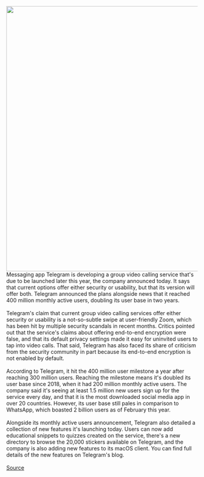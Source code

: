 <img src='https://cdn.vox-cdn.com/thumbor/KMN2x6YAkx8vpd9tp_zhjdA4Fbk=/0x0:2040x1360/1200x800/filters:focal(857x517:1183x843)/cdn.vox-cdn.com/uploads/chorus_image/image/66701438/acastro_180417_1777_telegram_0004.0.jpg' width='700px' />Messaging app Telegram is developing a group video calling service that's due to be launched later this year, the company announced today. It says that current options offer either security or usability, but that its version will offer both. Telegram announced the plans alongside news that it reached 400 million monthly active users, doubling its user base in two years.<br/><br/>Telegram's claim that current group video calling services offer either security or usability is a not-so-subtle swipe at user-friendly Zoom, which has been hit by multiple security scandals in recent months. Critics pointed out that the service's claims about offering end-to-end encryption were false, and that its default privacy settings made it easy for uninvited users to tap into video calls. That said, Telegram has also faced its share of criticism from the security community in part because its end-to-end encryption is not enabled by default.<br/><br/>According to Telegram, it hit the 400 million user milestone a year after reaching 300 million users. Reaching the milestone means it's doubled its user base since 2018, when it had 200 million monthly active users. The company said it's seeing at least 1.5 million new users sign up for the service every day, and that it is the most downloaded social media app in over 20 countries. However, its user base still pales in comparison to WhatsApp, which boasted 2 billion users as of February this year.<br/><br/>Alongside its monthly active users announcement, Telegram also detailed a collection of new features it's launching today. Users can now add educational snippets to quizzes created on the service, there's a new directory to browse the 20,000 stickers available on Telegram, and the company is also adding new features to its macOS client. You can find full details of the new features on Telegram's blog.<br/><br/><a href='https://www.theverge.com/2020/4/24/21234254/telegram-messaging-app-group-video-calling-security-usability'> Source <a/>